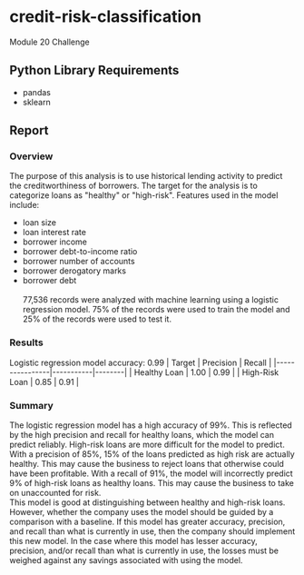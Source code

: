 # credit-risk-classification
Module 20 Challenge

## Python Library Requirements
- pandas
- sklearn

## Report
### Overview
The purpose of this analysis is to use historical lending activity to predict the creditworthiness of borrowers. The target for the analysis is to categorize loans as "healthy" or "high-risk". Features used in the model include:
- loan size
- loan interest rate
- borrower income
- borrower debt-to-income ratio
- borrower number of accounts
- borrower derogatory marks
- borrower debt<br><br>
77,536 records were analyzed with machine learning using a logistic regression model. 75% of the records were used to train the model and 25% of the records were used to test it.

### Results
Logistic regression model accuracy: 0.99
| Target         | Precision | Recall |
|----------------|-----------|--------|
| Healthy Loan   |      1.00 |   0.99 |
| High-Risk Loan |      0.85 |   0.91 |

### Summary
The logistic regression model has a high accuracy of 99%. This is reflected by the high precision and recall for healthy loans, which the model can predict reliably. High-risk loans are more difficult for the model to predict. With a precision of 85%, 15% of the loans predicted as high risk are actually healthy. This may cause the business to reject loans that otherwise could have been profitable. With a recall of 91%, the model will incorrectly predict 9% of high-risk loans as healthy loans. This may cause the business to take on unaccounted for risk. <br>
This model is good at distinguishing between healthy and high-risk loans. However, whether the company uses the model should be guided by a comparison with a baseline. If this model has greater accuracy, precision, and recall than what is currently in use, then the company should implement this new model. In the case where this model has lesser accuracy, precision, and/or recall than what is currently in use, the losses must be weighed against any savings associated with using the model.
